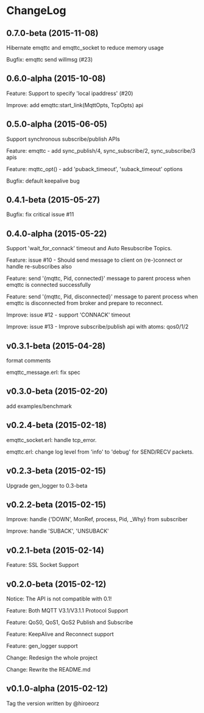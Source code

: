 
ChangeLog
==================

0.7.0-beta (2015-11-08)
------------------------

Hibernate emqttc and emqttc_socket to reduce memory usage

Bugfix: emqttc send willmsg (#23)


0.6.0-alpha (2015-10-08)
------------------------

Feature: Support to specify 'local ipaddress' (#20)

Improve: add emqttc:start_link(MqttOpts, TcpOpts) api


0.5.0-alpha (2015-06-05)
------------------------

Support synchronous subscribe/publish APIs

Feature: emqttc - add sync_publish/4, sync_subscribe/2, sync_subscribe/3 apis

Feature: mqttc_opt() - add 'puback_timeout', 'suback_timeout' options

Bugfix: default keepalive bug


0.4.1-beta (2015-05-27)
------------------------

Bugfix: fix critical issue #11


0.4.0-alpha (2015-05-22)
------------------------

Support 'wait_for_connack' timeout and Auto Resubscribe Topics.

Feature: issue #10 - Should send message to client on (re-)connect or handle re-subscribes also 

Feature: send '{mqttc, Pid, connected}' message to parent process when emqttc is connected successfully

Feature: send '{mqttc, Pid, disconnected}' message to parent process when emqttc is disconnected from broker and prepare to reconnect.

Improve: issue #12 - support 'CONNACK' timeout

Improve: issue #13 - Improve subscribe/publish api with atoms: qos0/1/2


v0.3.1-beta (2015-04-28)
------------------------

format comments

emqttc_message.erl: fix spec


v0.3.0-beta (2015-02-20)
------------------------

add examples/benchmark


v0.2.4-beta (2015-02-18)
------------------------

emqttc_socket.erl: handle tcp_error.

emqttc.erl: change log level from 'info' to 'debug' for SEND/RECV packets.


v0.2.3-beta (2015-02-15)
------------------------

Upgrade gen_logger to 0.3-beta

v0.2.2-beta (2015-02-15)
------------------------

Improve: handle {'DOWN', MonRef, process, Pid, _Why} from subscriber

Improve: handle 'SUBACK', 'UNSUBACK'

v0.2.1-beta (2015-02-14)
------------------------

Feature: SSL Socket Support

v0.2.0-beta (2015-02-12)
------------------------

Notice: The API is not compatible with 0.1!

Feature: Both MQTT V3.1/V3.1.1 Protocol Support

Feature: QoS0, QoS1, QoS2 Publish and Subscribe

Feature: KeepAlive and Reconnect support

Feature: gen_logger support

Change: Redesign the whole project

Change: Rewrite the README.md

v0.1.0-alpha (2015-02-12)
------------------------

Tag the version written by @hiroeorz

